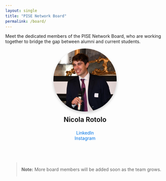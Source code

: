 ```yaml
---
layout: single
title: "PISE Network Board"
permalink: /board/
---
```


Meet the dedicated members of the PISE Network Board, who are working together to bridge the gap between alumni and current students.

<div class="board-member-container">
  <div class="board-member">
    <img src="/assets/images/nicola_rotolo.jpg" alt="Nicola Rotolo" width="200">
    <h3>Nicola Rotolo</h3>
    <ul>
      <li><a href="https://www.linkedin.com/in/nicolarotolo/">LinkedIn</a></li>
      <li><a href="https://www.instagram.com/nicola.rotolo/profilecard/?igsh=MTJ2MDhjZXhmOTBu">Instagram</a></li>
    </ul>
  </div>

  <!-- Repeat similar blocks for other members -->

  > **Note:** More board members will be added soon as the team grows.
</div>

<style>
.board-member-container {
  display: flex;
  flex-direction: column;
  align-items: center;
}
.board-member {
  text-align: center;
  margin-bottom: 40px;
}
.board-member img {
  border-radius: 50%;
  box-shadow: 0 4px 8px rgba(0,0,0,0.2);
}
.board-member h3 {
  margin-top: 10px;
  font-size: 1.5em;
}
.board-member ul {
  list-style-type: none;
  padding: 0;
}
.board-member ul li a {
  text-decoration: none;
  color: #0073e6;
}
.board-member ul li a:hover {
  text-decoration: underline;
}
</style>
